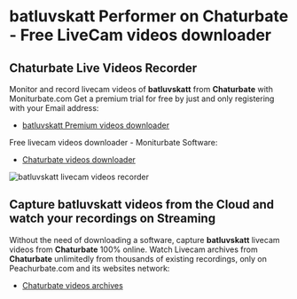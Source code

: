 # batluvskatt Performer on Chaturbate - Free LiveCam videos downloader

## Chaturbate Live Videos Recorder

Monitor and record livecam videos of **batluvskatt** from **Chaturbate** with Moniturbate.com
Get a premium trial for free by just and only registering with your Email address:
* [batluvskatt Premium videos downloader](https://moniturbate.com/request-demo-licence-key.html)

Free livecam videos downloader - Moniturbate Software:
* [Chaturbate videos downloader](https://moniturbate.com/moniturbate-download-software.html)

![batluvskatt livecam videos recorder](https://peachurnet.com/templates/moniturbate-software.png)


## Capture batluvskatt videos from the Cloud and watch your recordings on Streaming

Without the need of downloading a software, capture **batluvskatt** livecam videos from **Chaturbate** 100% online.
Watch Livecam archives from **Chaturbate** unlimitedly from thousands of existing recordings, only on Peachurbate.com and its websites network:
* [Chaturbate videos archives](https://peachurnet.com/)